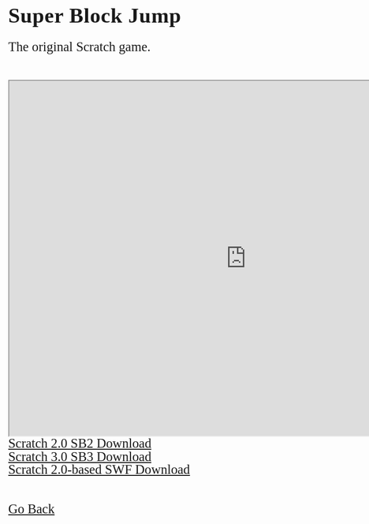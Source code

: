 <html>
<style>
		h3 {
			font-family: AppleKid;
			line-height: 1;
			letter-spacing: 0.8px;
		}
		h2 {
			font-family: AppleKid;
			line-height: 1;
			letter-spacing: 0.8px;
		}
		h1 {
			font-family: AppleKid;
			line-height: 1;
			letter-spacing: 0.8px;
		}
		@font-face {
			font-family: AppleKid;
			src: url('../../images/Apple-Kid.woff2') format('woff2'),
				url('../../images/Apple-Kid.woff') format('woff');
			font-weight: normal;
			font-style: normal;
		}
        p.small {
            line-height: 1;
        }
		.mainContent {
			font-family: AppleKid;
			font-size: 20pt;
			line-height: 1;
		}
</style>
<body>
<div class="mainContent">
<h1 style="font-size:32pt">Super Block Jump</h1>
<p>The original Scratch game.</p><br />
<iframe src="https://scratch.mit.edu/projects/33047346/embed" allowtransparency="true" width="960px" height="720px" allowFullscreen></iframe>
<br/>
<a href="../../downloads/Super Block Jump.sb2">Scratch 2.0 SB2 Download</a><br />
<a href="../../downloads/Super Block Jump.sb3">Scratch 3.0 SB3 Download</a><br />
<a href="../../downloads/Super Block Jump.swf">Scratch 2.0-based SWF Download</a><br />
<br />
<br />
<a href="https://sterophonick.github.io/Archive/SuperBlockJump">Go Back</a><br />
</div>
</body>
</html>